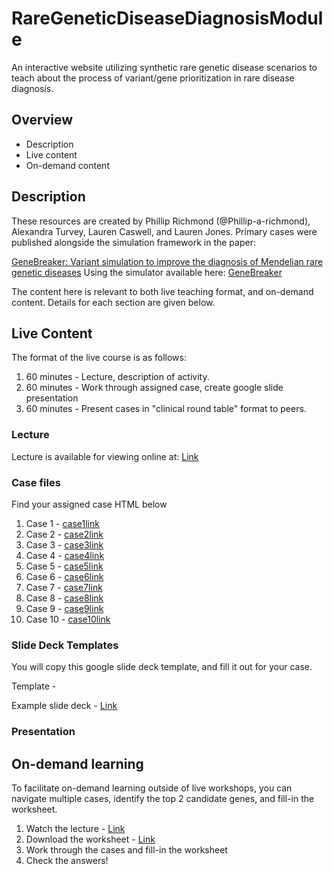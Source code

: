 # RareGeneticDiseaseDiagnosisModule
An interactive website utilizing synthetic rare genetic disease scenarios to teach about the process of variant/gene prioritization in rare disease diagnosis. 



## Overview
- Description
- Live content
- On-demand content

## Description
These resources are created by Phillip Richmond (@Phillip-a-richmond), Alexandra Turvey, Lauren Caswell, and Lauren Jones. Primary cases were published alongside the simulation framework in the paper:

[GeneBreaker: Variant simulation to improve the diagnosis of Mendelian rare genetic diseases](https://onlinelibrary.wiley.com/doi/full/10.1002/humu.24163)
Using the simulator available here:
[GeneBreaker](http://genebreaker.cmmt.ubc.ca)

The content here is relevant to both live teaching format, and on-demand content. Details for each section are given below.

## Live Content
The format of the live course is as follows:
1. 60 minutes - Lecture, description of activity. 
2. 60 minutes - Work through assigned case, create google slide presentation
3. 60 minutes - Present cases in "clinical round table" format to peers.

### Lecture
Lecture is available for viewing online at: 
[Link](https://www.youtube.com/watch?v=dQw4w9WgXcQ)

### Case files
Find your assigned case HTML below
1. Case 1 - [case1link]()
2. Case 2 - [case2link]()
3. Case 3 - [case3link]()
4. Case 4 - [case4link]()
5. Case 5 - [case5link]()
6. Case 6 - [case6link]()
7. Case 7 - [case7link]()
8. Case 8 - [case8link]()
9. Case 9 - [case9link]()
10. Case 10 - [case10link]()

### Slide Deck Templates
You will copy this google slide deck template, and fill it out for your case. 

Template - 

Example slide deck - [Link](https://docs.google.com/presentation/d/1Xco28K2Eh39erHxGc9ZbriZvjfz2MCKHqdv6KlmC1Bc/edit#slide=id.p)

### Presentation





## On-demand learning
To facilitate on-demand learning outside of live workshops, you can navigate multiple cases, identify the top 2 candidate genes, and fill-in the worksheet.

1. Watch the lecture - [Link](https://www.youtube.com/watch?v=dQw4w9WgXcQ)
2. Download the worksheet - [Link]()
3. Work through the cases and fill-in the worksheet
4. Check the answers!


















